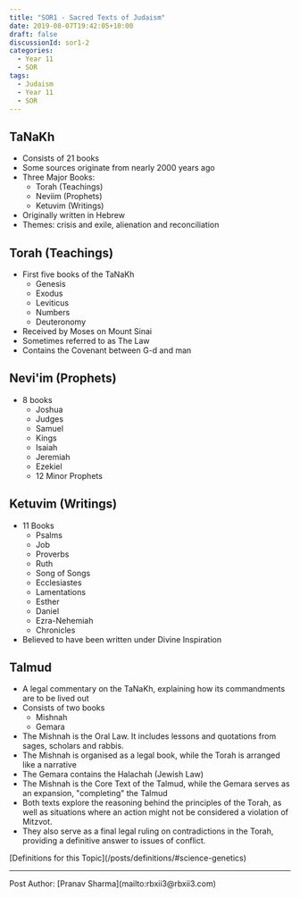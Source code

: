 ```yaml
---
title: "SOR1 - Sacred Texts of Judaism"
date: 2019-08-07T19:42:05+10:00
draft: false
discussionId: sor1-2
categories:
  - Year 11
  - SOR
tags:
  - Judaism
  - Year 11
  - SOR
---
```


## TaNaKh
- Consists of 21 books
- Some sources originate from nearly 2000 years ago
- Three Major Books:
  - Torah (Teachings)
  - Neviim (Prophets)
  - Ketuvim (Writings)
- Originally written in Hebrew
- Themes: crisis and exile, alienation and reconciliation
## Torah (Teachings)
- First five books of the TaNaKh
  - Genesis
  - Exodus
  - Leviticus
  - Numbers
  - Deuteronomy
- Received by Moses on Mount Sinai
- Sometimes referred to as The Law
- Contains the Covenant between G-d and man
## Nevi'im (Prophets)
- 8 books
  - Joshua
  - Judges
  -	Samuel
  - Kings
  - Isaiah
  - Jeremiah
  - Ezekiel
  - 12 Minor Prophets
## Ketuvim (Writings)
- 11 Books
  - Psalms
  - Job
  - Proverbs
  - Ruth
  - Song of Songs
  - Ecclesiastes
  - Lamentations
  - Esther
  - Daniel
  - Ezra-Nehemiah
  - Chronicles
- Believed to have been written under Divine Inspiration
## Talmud
- A legal commentary on the TaNaKh, explaining how its commandments are to be lived out
- Consists of two books
  - Mishnah
  - Gemara
- The Mishnah is the Oral Law. It includes lessons and quotations from sages, scholars and rabbis.
- The Mishnah is organised as a legal book, while the Torah is arranged like a narrative
- The Gemara contains the Halachah (Jewish Law)
- The Mishnah is the Core Text of the Talmud, while the Gemara serves as an expansion, "completing" the Talmud
- Both texts explore the reasoning behind the principles of the Torah, as well as situations where an action might not be considered a violation of Mitzvot.
- They also serve as a final legal ruling on contradictions in the Torah, providing a definitive answer to issues of conflict.
<p>
[Definitions for this Topic](/posts/definitions/#science-genetics)
</p><hr>
Post Author: [Pranav Sharma](mailto:rbxii3@rbxii3.com)
